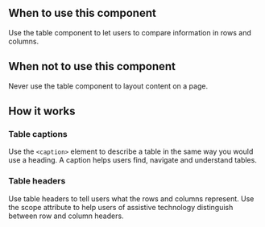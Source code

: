 <h2>When to use this component</h2>

Use the table component to let users to compare information in rows and columns.

<h2>When not to use this component</h2>

Never use the table component to layout content on a page.

<h2>How it works</h2>

<h3>Table captions</h3>

Use the `<caption>` element to describe a table in the same way you would use a heading. A caption helps users find, navigate and understand tables.

<h3>Table headers</h3>

Use table headers to tell users what the rows and columns represent. Use the scope attribute to help users of assistive technology distinguish between row and column headers.